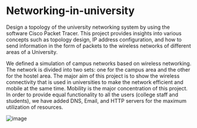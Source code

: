 # Networking-in-university
Design a topology of the university networking system by using the software Cisco Packet Tracer.
This project provides insights into various concepts such as topology design,  IP  address configuration, and how to send information in the form of packets to the wireless networks of different areas of a University.

We defined a simulation of campus networks based on wireless networking.
The network is divided into two sets: 
one for the campus area and the other for the hostel area.
The major aim of this project is to show the wireless connectivity that is used in universities to make the network efficient and mobile at the same time. 
Mobility is the major concentration of this project. In order to provide equal functionality to all the users (college staff and students), we have added DNS, Email, and HTTP servers for the maximum utilization of resources. 


![image](https://user-images.githubusercontent.com/72155486/179387907-f258af66-481a-4eaa-8146-70e491691ede.png)


